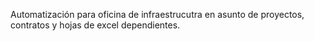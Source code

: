Automatización para oficina de infraestrucutra en asunto de proyectos, contratos y hojas de excel dependientes.